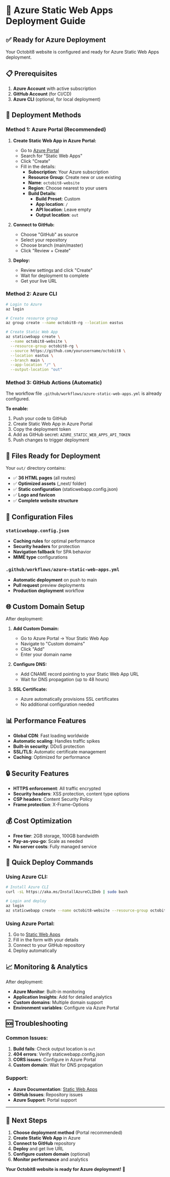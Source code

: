 # 🚀 Azure Static Web Apps Deployment Guide

## ✅ Ready for Azure Deployment

Your Octobit8 website is configured and ready for Azure Static Web Apps deployment.

## 📋 Prerequisites

1. **Azure Account** with active subscription
2. **GitHub Account** (for CI/CD)
3. **Azure CLI** (optional, for local deployment)

## 🚀 Deployment Methods

### Method 1: Azure Portal (Recommended)

1. **Create Static Web App in Azure Portal:**

   - Go to [Azure Portal](https://portal.azure.com)
   - Search for "Static Web Apps"
   - Click "Create"
   - Fill in the details:
     - **Subscription**: Your Azure subscription
     - **Resource Group**: Create new or use existing
     - **Name**: `octobit8-website`
     - **Region**: Choose nearest to your users
     - **Build Details**:
       - **Build Preset**: Custom
       - **App location**: `/`
       - **API location**: Leave empty
       - **Output location**: `out`

2. **Connect to GitHub:**

   - Choose "GitHub" as source
   - Select your repository
   - Choose branch (main/master)
   - Click "Review + Create"

3. **Deploy:**
   - Review settings and click "Create"
   - Wait for deployment to complete
   - Get your live URL

### Method 2: Azure CLI

```bash
# Login to Azure
az login

# Create resource group
az group create --name octobit8-rg --location eastus

# Create Static Web App
az staticwebapp create \
  --name octobit8-website \
  --resource-group octobit8-rg \
  --source https://github.com/yourusername/octobit8 \
  --location eastus \
  --branch main \
  --app-location "/" \
  --output-location "out"
```

### Method 3: GitHub Actions (Automatic)

The workflow file `.github/workflows/azure-static-web-apps.yml` is already configured.

**To enable:**

1. Push your code to GitHub
2. Create Static Web App in Azure Portal
3. Copy the deployment token
4. Add as GitHub secret: `AZURE_STATIC_WEB_APPS_API_TOKEN`
5. Push changes to trigger deployment

## 📁 Files Ready for Deployment

Your `out/` directory contains:

- ✅ **36 HTML pages** (all routes)
- ✅ **Optimized assets** (\_next/ folder)
- ✅ **Static configuration** (staticwebapp.config.json)
- ✅ **Logo and favicon**
- ✅ **Complete website structure**

## 🔧 Configuration Files

### `staticwebapp.config.json`

- **Caching rules** for optimal performance
- **Security headers** for protection
- **Navigation fallback** for SPA behavior
- **MIME type** configurations

### `.github/workflows/azure-static-web-apps.yml`

- **Automatic deployment** on push to main
- **Pull request** preview deployments
- **Production deployment** workflow

## 🌐 Custom Domain Setup

After deployment:

1. **Add Custom Domain:**

   - Go to Azure Portal → Your Static Web App
   - Navigate to "Custom domains"
   - Click "Add"
   - Enter your domain name

2. **Configure DNS:**

   - Add CNAME record pointing to your Static Web App URL
   - Wait for DNS propagation (up to 48 hours)

3. **SSL Certificate:**
   - Azure automatically provisions SSL certificates
   - No additional configuration needed

## 📊 Performance Features

- **Global CDN**: Fast loading worldwide
- **Automatic scaling**: Handles traffic spikes
- **Built-in security**: DDoS protection
- **SSL/TLS**: Automatic certificate management
- **Caching**: Optimized for performance

## 🔒 Security Features

- **HTTPS enforcement**: All traffic encrypted
- **Security headers**: XSS protection, content type options
- **CSP headers**: Content Security Policy
- **Frame protection**: X-Frame-Options

## 💰 Cost Optimization

- **Free tier**: 2GB storage, 100GB bandwidth
- **Pay-as-you-go**: Scale as needed
- **No server costs**: Fully managed service

## 🚀 Quick Deploy Commands

### Using Azure CLI:

```bash
# Install Azure CLI
curl -sL https://aka.ms/InstallAzureCLIDeb | sudo bash

# Login and deploy
az login
az staticwebapp create --name octobit8-website --resource-group octobit8-rg --source . --location eastus --branch main --app-location "/" --output-location "out"
```

### Using Azure Portal:

1. Go to [Static Web Apps](https://portal.azure.com/#create/Microsoft.StaticApp)
2. Fill in the form with your details
3. Connect to your GitHub repository
4. Deploy automatically

## 📈 Monitoring & Analytics

After deployment:

- **Azure Monitor**: Built-in monitoring
- **Application Insights**: Add for detailed analytics
- **Custom domains**: Multiple domain support
- **Environment variables**: Configure via Azure Portal

## 🆘 Troubleshooting

### Common Issues:

1. **Build fails**: Check output location is `out`
2. **404 errors**: Verify staticwebapp.config.json
3. **CORS issues**: Configure in Azure Portal
4. **Custom domain**: Wait for DNS propagation

### Support:

- **Azure Documentation**: [Static Web Apps](https://docs.microsoft.com/en-us/azure/static-web-apps/)
- **GitHub Issues**: Repository issues
- **Azure Support**: Portal support

---

## 🎯 Next Steps

1. **Choose deployment method** (Portal recommended)
2. **Create Static Web App** in Azure
3. **Connect to GitHub** repository
4. **Deploy** and get live URL
5. **Configure custom domain** (optional)
6. **Monitor performance** and analytics

**Your Octobit8 website is ready for Azure deployment!** 🚀
